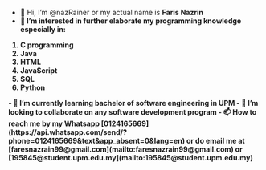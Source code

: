 - 👋 Hi, I’m @nazRainer or my actual name is <b/>Faris Nazrin<b/>
- 👀 I’m interested in further elaborate my programming knowledge especially in:
<ol>
  <li>C programming</li>
  <li>Java</li>
  <li>HTML</li>
  <li>JavaScript</li>
  <li>SQL</li>
  <li>Python</li>
  </ol> 
- 🌱 I’m currently learning bachelor of software engineering in UPM
- 💞️ I’m looking to collaborate on any software development program
- 📫 How to reach me by my Whatsapp [0124165669](https://api.whatsapp.com/send/?phone=0124165669&text&app_absent=0&lang=en) or do email me at [faresnazrain99@gmail.com](mailto:faresnazrain99@gmail.com) or [195845@student.upm.edu.my](mailto:195845@student.upm.edu.my)

<!---
nazRainer/nazRainer is a ✨ special ✨ repository because its `README.md` (this file) appears on your GitHub profile.
You can click the Preview link to take a look at your changes.
--->
